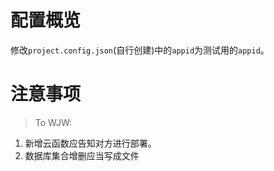 # 配置概览

修改`project.config.json`(自行创建)中的`appid`为测试用的`appid`。

# 注意事项
> To WJW:
1. 新增云函数应告知对方进行部署。
2. 数据库集合增删应当写成文件
